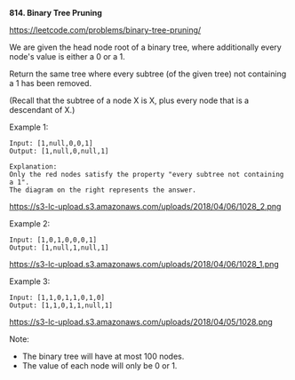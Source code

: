 **814. Binary Tree Pruning**

https://leetcode.com/problems/binary-tree-pruning/

We are given the head node root of a binary tree, where additionally every node's value is either a 0 or a 1.

Return the same tree where every subtree (of the given tree) not containing a 1 has been removed.

(Recall that the subtree of a node X is X, plus every node that is a descendant of X.)

Example 1:

    Input: [1,null,0,0,1]
    Output: [1,null,0,null,1]
     
    Explanation: 
    Only the red nodes satisfy the property "every subtree not containing a 1".
    The diagram on the right represents the answer.
    
https://s3-lc-upload.s3.amazonaws.com/uploads/2018/04/06/1028_2.png


Example 2:

    Input: [1,0,1,0,0,0,1]
    Output: [1,null,1,null,1]

https://s3-lc-upload.s3.amazonaws.com/uploads/2018/04/06/1028_1.png


Example 3:

    Input: [1,1,0,1,1,0,1,0]
    Output: [1,1,0,1,1,null,1]

https://s3-lc-upload.s3.amazonaws.com/uploads/2018/04/05/1028.png

Note:

- The binary tree will have at most 100 nodes.
- The value of each node will only be 0 or 1.